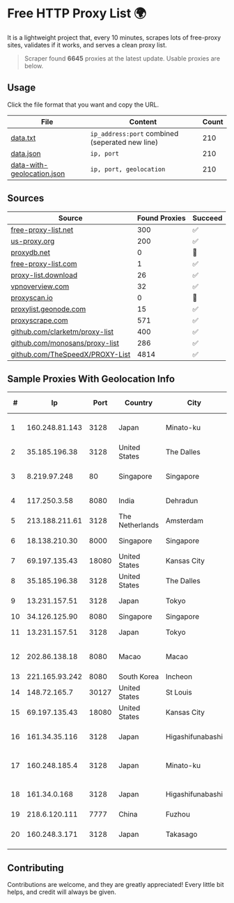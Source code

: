 
# Free HTTP Proxy List 🌍

It is a lightweight project that, every 10 minutes, scrapes lots of free-proxy sites, validates if it works, and serves a clean proxy list.


> Scraper found **6645** proxies at the latest update. Usable proxies are below.

## Usage

Click the file format that you want and copy the URL.


|File|Content|Count|
|----|-------|-----|
|[data.txt](https://raw.githubusercontent.com/themiralay/Proxy-List-World/master/data.txt)|`ip_address:port` combined (seperated new line)|210|
|[data.json](https://raw.githubusercontent.com/themiralay/Proxy-List-World/master/data.json)|`ip, port`|210|
|[data-with-geolocation.json](https://raw.githubusercontent.com/themiralay/Proxy-List-World/master/data-with-geolocation.json)|`ip, port, geolocation`|210|

## Sources

|Source|Found Proxies|Succeed|
|------|-------------|-------|
|[free-proxy-list.net](https://free-proxy-list.net)|300|✅|
|[us-proxy.org](https://www.us-proxy.org)|200|✅|
|[proxydb.net](http://proxydb.net)|0|🚫|
|[free-proxy-list.com](https://free-proxy-list.com/?page=&port=&type%5B%5D=http&type%5B%5D=https&up_time=0&search=Search)|1|✅|
|[proxy-list.download](https://www.proxy-list.download/HTTP)|26|✅|
|[vpnoverview.com](https://vpnoverview.com/privacy/anonymous-browsing/free-proxy-servers)|32|✅|
|[proxyscan.io](https://www.proxyscan.io)|0|🚫|
|[proxylist.geonode.com](https://proxylist.geonode.com/api/proxy-list?limit=300&page=1&sort_by=lastChecked&sort_type=desc&protocols=http,https)|15|✅|
|[proxyscrape.com](https://api.proxyscrape.com/v2/?request=displayproxies&protocol=http&timeout=10000&country=all&ssl=all&anonymity=all)|571|✅|
|[github.com/clarketm/proxy-list](https://raw.githubusercontent.com/clarketm/proxy-list/master/proxy-list-raw.txt)|400|✅|
|[github.com/monosans/proxy-list](https://raw.githubusercontent.com/monosans/proxy-list/main/proxies/http.txt)|286|✅|
|[github.com/TheSpeedX/PROXY-List](https://raw.githubusercontent.com/TheSpeedX/PROXY-List/master/http.txt)|4814|✅|


## Sample Proxies With Geolocation Info

|#|Ip|Port|Country|City|Internet Service Provider|
|-|--|----|-------|----|-------------------------|
|1|160.248.81.143|3128|Japan|Minato-ku|NTT PC Communications, Inc.|
|2|35.185.196.38|3128|United States|The Dalles|Google LLC|
|3|8.219.97.248|80|Singapore|Singapore|Alibaba (US) Technology Co., Ltd.|
|4|117.250.3.58|8080|India|Dehradun|Bharat Sanchar Nigam Ltd|
|5|213.188.211.61|3128|The Netherlands|Amsterdam|Fly.io, Inc.|
|6|18.138.210.30|8000|Singapore|Singapore|Amazon Technologies Inc.|
|7|69.197.135.43|18080|United States|Kansas City|WholeSale Internet|
|8|35.185.196.38|3128|United States|The Dalles|Google LLC|
|9|13.231.157.51|3128|Japan|Tokyo|Amazon Technologies Inc.|
|10|34.126.125.90|8080|Singapore|Singapore|Google LLC|
|11|13.231.157.51|3128|Japan|Tokyo|Amazon Technologies Inc.|
|12|202.86.138.18|8080|Macao|Macao|Companhia de Telecomunicacoes de Macau|
|13|221.165.93.242|8080|South Korea|Incheon|Korea Telecom|
|14|148.72.165.7|30127|United States|St Louis|GoDaddy.com|
|15|69.197.135.43|18080|United States|Kansas City|WholeSale Internet|
|16|161.34.35.116|3128|Japan|Higashifunabashi|NTT PC Communications, Inc.|
|17|160.248.185.4|3128|Japan|Minato-ku|NTT PC Communications, Inc.|
|18|161.34.0.168|3128|Japan|Higashifunabashi|NTT PC Communications, Inc.|
|19|218.6.120.111|7777|China|Fuzhou|China Telecom|
|20|160.248.3.171|3128|Japan|Takasago|NTT PC Communications, Inc.|



## Contributing

Contributions are welcome, and they are greatly appreciated! Every
little bit helps, and credit will always be given.

